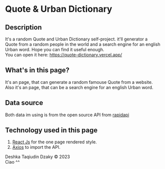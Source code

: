# Quote & Urban Dictionary
## Description
It's a random Quote and Urban Dictionary self-project. it'll generator a Quote from a random people in the world and a search engine for an english Urban word.
Hope you can find it useful enough. <br> You can open it here: https://quote-dictionary.vercel.app/

## What's in this page?
It's an page, that can generate a random famouse Quote from a website.
Also it's an page, that can be a search engine for an english Urban word.

## Data source
Both data im using is from the open source API from [rapidapi](https://www.rapidapi.com)

## Technology used in this page
1. [React Js](https://reactjs.org) for the one page rendered style.
2. [Axios](https://axios-http.com) to import the API.



Deshka Taqiudin Dzaky © 2023 <br>
Ciao ^^
